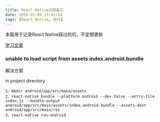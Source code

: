 ```yaml
---
title: React Native问题备忘
date: 2018-05-09 13:43:33
tags: [React Native, 技巧]
---
```



本篇用于记录React Native踩过的坑，不定期更新

[学习文章](https://juejin.im/post/5898388b128fe1006cb943e3)

### unable to load script from assets index.android.bundle
解决方案

in project directory

```
1、mkdir android/app/src/main/assets
2、react-native bundle --platform android --dev false --entry-file index.js --bundle-output android/app/src/main/assets/index.android.bundle --assets-dest android/app/src/main/res
3、react-native run-android
```
